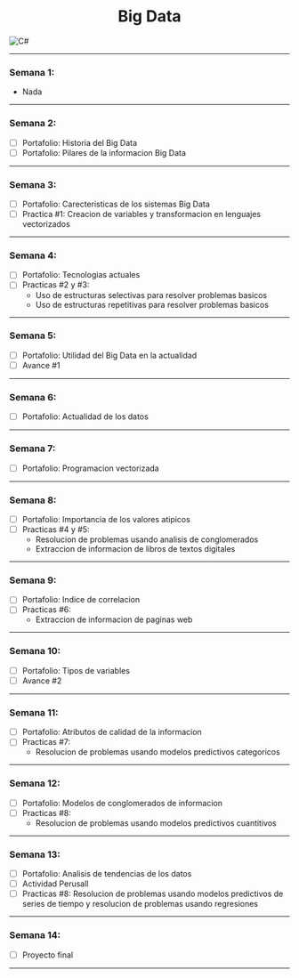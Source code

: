 <h1 align="center">Big Data</h1>

![C#](https://icon-library.com/images/big-data-icon-png/big-data-icon-png-3.jpg)
___

### Semana 1:
- Nada
___

### Semana 2:
  - [ ] Portafolio: Historia del Big Data 
  - [ ] Portafolio: Pilares de la informacion Big Data

___

### Semana 3:
  - [ ] Portafolio: Carecteristicas de los sistemas Big Data
  - [ ] Practica #1: Creacion de variables y transformacion en lenguajes vectorizados

___

### Semana 4:
  - [ ] Portafolio: Tecnologias actuales
  - [ ] Practicas #2 y #3:
    - Uso de estructuras selectivas para resolver problemas basicos
    - Uso de estructuras repetitivas para resolver problemas basicos

___

### Semana 5:
  - [ ] Portafolio: Utilidad del Big Data en la actualidad
  - [ ] Avance #1

___

### Semana 6:
  - [ ] Portafolio: Actualidad de los datos

___

### Semana 7:
  - [ ] Portafolio: Programacion vectorizada

___

### Semana 8:
  - [ ] Portafolio: Importancia de los valores atipicos
  - [ ] Practicas #4 y #5:
    - Resolucion de problemas usando analisis de conglomerados
    - Extraccion de informacion de libros de textos digitales

___

### Semana 9:
  - [ ] Portafolio: Indice de correlacion
  - [ ] Practicas #6:
     - Extraccion de informacion de paginas web

___

### Semana 10:
  - [ ] Portafolio: Tipos de variables
  - [ ] Avance #2

___

### Semana 11:
  - [ ] Portafolio: Atributos de calidad de la informacion
  - [ ] Practicas #7:
    - Resolucion de problemas usando modelos predictivos categoricos

___

### Semana 12:
  - [ ] Portafolio: Modelos de conglomerados de informacion
  - [ ] Practicas #8:
     - Resolucion de problemas usando modelos predictivos cuantitivos

___

### Semana 13:
  - [ ] Portafolio: Analisis de tendencias de los datos
  - [ ] Actividad Perusall
  - [ ] Practicas #8:  Resolucion de problemas usando modelos predictivos de series de tiempo y resolucion de problemas usando regresiones

___

### Semana 14:
  - [ ] Proyecto final

___
